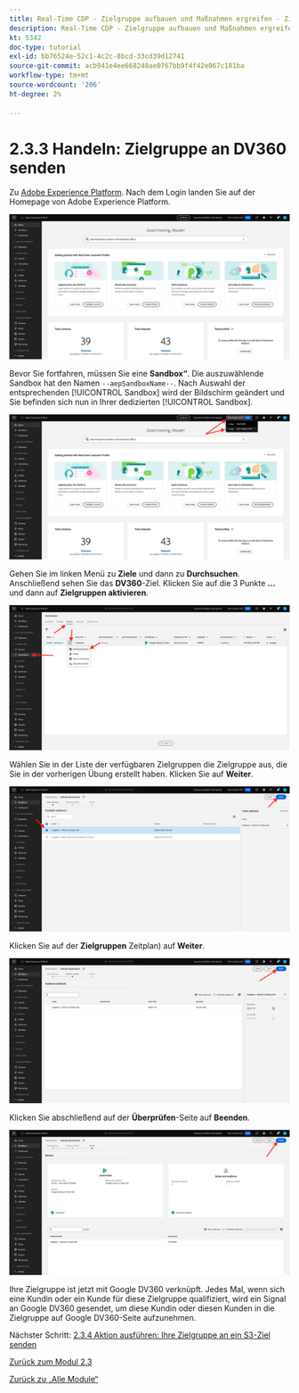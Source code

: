 ```yaml
---
title: Real-Time CDP - Zielgruppe aufbauen und Maßnahmen ergreifen - Zielgruppe an DV360 senden
description: Real-Time CDP - Zielgruppe aufbauen und Maßnahmen ergreifen - Zielgruppe an DV360 senden
kt: 5342
doc-type: tutorial
exl-id: bb76524e-52c1-4c2c-8bcd-33cd39d12741
source-git-commit: acb941e4ee668248ae0767bb9f4f42e067c181ba
workflow-type: tm+mt
source-wordcount: '206'
ht-degree: 2%

---
```


# 2.3.3 Handeln: Zielgruppe an DV360 senden

Zu [Adobe Experience Platform](https://experience.adobe.com/platform). Nach dem Login landen Sie auf der Homepage von Adobe Experience Platform.

![Datenaufnahme](./../../../modules/datacollection/module1.2/images/home.png)

Bevor Sie fortfahren, müssen Sie eine **Sandbox“**. Die auszuwählende Sandbox hat den Namen ``--aepSandboxName--``. Nach Auswahl der entsprechenden [!UICONTROL Sandbox] wird der Bildschirm geändert und Sie befinden sich nun in Ihrer dedizierten [!UICONTROL Sandbox].

![Datenaufnahme](./../../../modules/datacollection/module1.2/images/sb1.png)

Gehen Sie im linken Menü zu **Ziele** und dann zu **Durchsuchen**. Anschließend sehen Sie das **DV360**-Ziel. Klicken Sie auf die 3 Punkte **…** und dann auf **Zielgruppen aktivieren**.

![RTCDP](./images/rtcdpmenudest.png)

Wählen Sie in der Liste der verfügbaren Zielgruppen die Zielgruppe aus, die Sie in der vorherigen Übung erstellt haben. Klicken Sie auf **Weiter**.

![RTCDP](./images/rtcdpcreatedest3.png)

Klicken Sie auf der **Zielgruppen** Zeitplan) auf **Weiter**.

![RTCDP](./images/rtcdpcreatedest4.png)

Klicken Sie abschließend auf der **Überprüfen**-Seite auf **Beenden**.

![RTCDP](./images/rtcdpcreatedest5.png)

Ihre Zielgruppe ist jetzt mit Google DV360 verknüpft. Jedes Mal, wenn sich eine Kundin oder ein Kunde für diese Zielgruppe qualifiziert, wird ein Signal an Google DV360 gesendet, um diese Kundin oder diesen Kunden in die Zielgruppe auf Google DV360-Seite aufzunehmen.

Nächster Schritt: [2.3.4 Aktion ausführen: Ihre Zielgruppe an ein S3-Ziel senden](./ex4.md)

[Zurück zum Modul 2.3](./real-time-cdp-build-a-segment-take-action.md)

[Zurück zu „Alle Module“](../../../overview.md)

